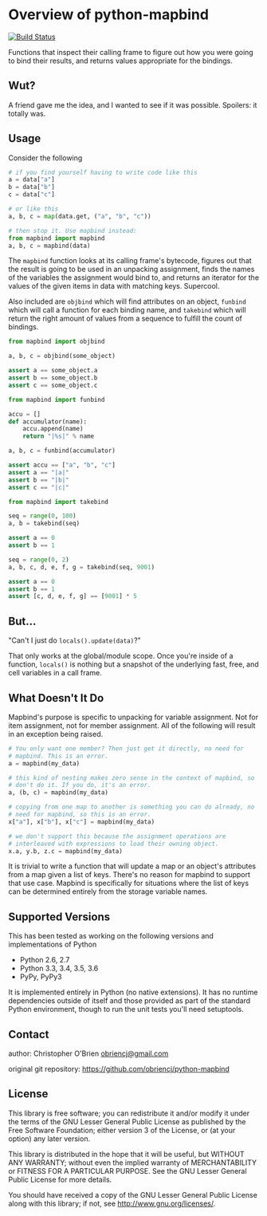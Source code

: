 # Overview of python-mapbind

[![Build Status](https://travis-ci.org/obriencj/python-mapbind.svg?branch=master)](https://travis-ci.org/obriencj/python-mapbind)

Functions that inspect their calling frame to figure out how you were
going to bind their results, and returns values appropriate for the
bindings.


## Wut?

A friend gave me the idea, and I wanted to see if it was possible.
Spoilers: it totally was.


## Usage

Consider the following
```python
# if you find yourself having to write code like this
a = data["a"]
b = data["b"]
c = data["c"]

# or like this
a, b, c = map(data.get, ("a", "b", "c"))

# then stop it. Use mapbind instead:
from mapbind import mapbind
a, b, c = mapbind(data)
```

The `mapbind` function looks at its calling frame's bytecode, figures
out that the result is going to be used in an unpacking assignment,
finds the names of the variables the assignment would bind to, and
returns an iterator for the values of the given items in data with
matching keys. Supercool.

Also included are `objbind` which will find attributes on an object,
`funbind` which will call a function for each binding name, and
`takebind` which will return the right amount of values from a
sequence to fulfill the count of bindings.

```python
from mapbind import objbind

a, b, c = objbind(some_object)

assert a == some_object.a
assert b == some_object.b
assert c == some_object.c
```

```python
from mapbind import funbind

accu = []
def accumulator(name):
	accu.append(name)
	return "|%s|" % name

a, b, c = funbind(accumulator)

assert accu == ["a", "b", "c"]
assert a == "|a|"
assert b == "|b|"
assert c == "|c|"
```

```python
from mapbind import takebind

seq = range(0, 100)
a, b = takebind(seq)

assert a == 0
assert b == 1

seq = range(0, 2)
a, b, c, d, e, f, g = takebind(seq, 9001)

assert a == 0
assert b == 1
assert [c, d, e, f, g] == [9001] * 5
```


## But...

"Can't I just do `locals().update(data)`?"

That only works at the global/module scope. Once you're inside of a
function, `locals()` is nothing but a snapshot of the underlying fast,
free, and cell variables in a call frame.


## What Doesn't It Do

Mapbind's purpose is specific to unpacking for variable assignment.
Not for item assignment, not for member assignment. All of the
following will result in an exception being raised.

```python
# You only want one member? Then just get it directly, no need for
# mapbind. This is an error.
a = mapbind(my_data)

# this kind of nesting makes zero sense in the context of mapbind, so
# don't do it. If you do, it's an error.
a, (b, c) = mapbind(my_data)

# copying from one map to another is something you can do already, no
# need for mapbind, so this is an error.
x["a"], x["b"], x["c"] = mapbind(my_data)

# we don't support this because the assignment operations are
# interleaved with expressions to load their owning object.
x.a, y.b, z.c = mapbind(my_data)
```

It is trivial to write a function that will update a map or an
object's attributes from a map given a list of keys. There's no reason
for mapbind to support that use case. Mapbind is specifically for
situations where the list of keys can be determined entirely from the
storage variable names.


## Supported Versions

This has been tested as working on the following versions and
implementations of Python

* Python 2.6, 2.7
* Python 3.3, 3.4, 3.5, 3.6
* PyPy, PyPy3

It is implemented entirely in Python (no native extensions). It has no
runtime dependencies outside of itself and those provided as part of
the standard Python environment, though to run the unit tests you'll
need setuptools.


## Contact

author: Christopher O'Brien  <obriencj@gmail.com>

original git repository: <https://github.com/obriencj/python-mapbind>


## License

This library is free software; you can redistribute it and/or modify
it under the terms of the GNU Lesser General Public License as
published by the Free Software Foundation; either version 3 of the
License, or (at your option) any later version.

This library is distributed in the hope that it will be useful, but
WITHOUT ANY WARRANTY; without even the implied warranty of
MERCHANTABILITY or FITNESS FOR A PARTICULAR PURPOSE.  See the GNU
Lesser General Public License for more details.

You should have received a copy of the GNU Lesser General Public
License along with this library; if not, see
<http://www.gnu.org/licenses/>.
